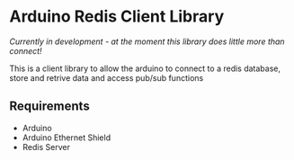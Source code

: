 # Arduino Redis Client Library

*Currently in development - at the moment this library does little more than connect!*

This is a client library to allow the arduino to connect to a redis database, store and retrive data and access pub/sub functions

## Requirements

* Arduino
* Arduino Ethernet Shield
* Redis Server
